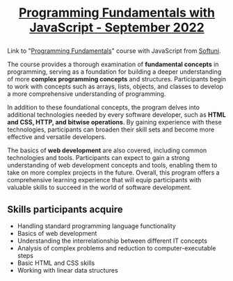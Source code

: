 
# <p align="center"><a href=https://softuni.bg/trainings/3839/programming-fundamentals-with-javascript-september-2022> Programming Fundamentals with JavaScript - September 2022 <a/>
  
Link to "[Programming Fundamentals](https://softuni.bg/trainings/3839/programming-fundamentals-with-javascript-september-2022)" course with JavaScript from [Softuni](https://softuni.bg/).
  
The course provides a thorough examination of **fundamental concepts** in programming, serving as a foundation for building a deeper understanding of more **complex programming concepts** and structures. Participants begin to work with concepts such as arrays, lists, objects, and classes to develop a more comprehensive understanding of programming.

In addition to these foundational concepts, the program delves into additional technologies needed by every software developer, such as **HTML and CSS, HTTP, and bitwise operations**. By gaining experience with these technologies, participants can broaden their skill sets and become more effective and versatile developers.

The basics of **web development** are also covered, including common technologies and tools. Participants can expect to gain a strong understanding of web development concepts and tools, enabling them to take on more complex projects in the future. Overall, this program offers a comprehensive learning experience that will equip participants with valuable skills to succeed in the world of software development.

## Skills participants **acquire**
- Handling standard programming language functionality
- Basics of web development
- Understanding the interrelationship between different IT concepts
- Analysis of complex problems and reduction to computer-executable steps
- Basic HTML and CSS skills
- Working with linear data structures
